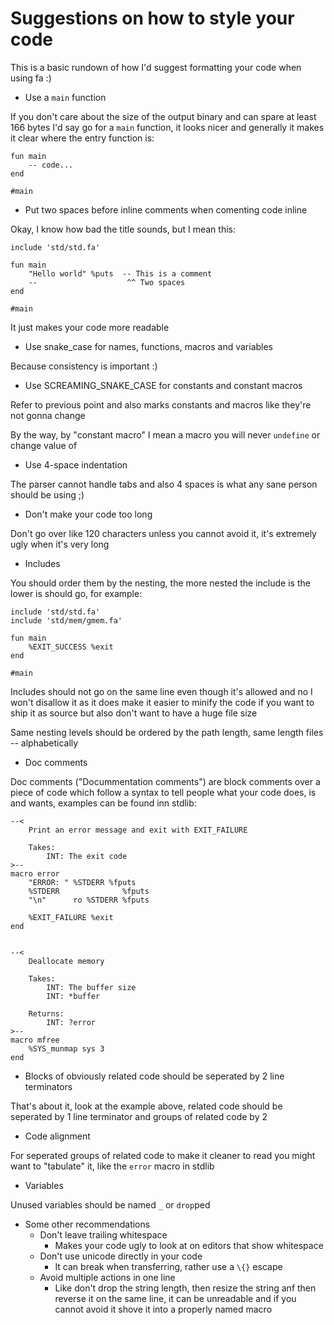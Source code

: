 # Suggestions on how to style your code

This is a basic rundown of how I'd suggest formatting your code
when using fa :)

-   Use a `main` function

If you don't care about the size of the output binary and can
spare at least 166 bytes I'd say go for a `main` function,
it looks nicer and generally it makes it clear where the entry
function is:

```fa
fun main
    -- code...
end

#main
```

-   Put two spaces before inline comments when comenting code inline

Okay, I know how bad the title sounds, but I mean this:

```fa
include 'std/std.fa'

fun main
    "Hello world" %puts  -- This is a comment
    --                    ^^ Two spaces
end

#main
```

It just makes your code more readable

-   Use snake_case for names, functions, macros and variables

Because consistency is important :)

-   Use SCREAMING_SNAKE_CASE for constants and constant macros

Refer to previous point and also marks constants and macros
like they're not gonna change

By the way, by "constant macro" I mean a macro you will never `undefine`
or change value of

-   Use 4-space indentation

The parser cannot handle tabs and also 4 spaces is what any sane person should
be using ;)

-   Don't make your code too long

Don't go over like 120 characters unless you cannot avoid it, it's extremely ugly
when it's very long

-   Includes

You should order them by the nesting, the more nested the include is the
lower is should go, for example:

```fa
include 'std/std.fa'
include 'std/mem/gmem.fa'

fun main
    %EXIT_SUCCESS %exit
end

#main
```

Includes should not go on the same line even though it's allowed and
no I won't disallow it as it does make it easier to minify the
code if you want to ship it as source but also don't want
to have a huge file size

Same nesting levels should be ordered by the path length, same
length files -- alphabetically

-   Doc comments

Doc comments ("Docummentation comments") are block comments over a piece of
code which follow a syntax to tell people what your code does, is and wants,
examples can be found inn stdlib:

```fa
--<
    Print an error message and exit with EXIT_FAILURE

    Takes:
        INT: The exit code
>--
macro error
    "ERROR: " %STDERR %fputs
    %STDERR              %fputs
    "\n"      ro %STDERR %fputs

    %EXIT_FAILURE %exit
end


--<
    Deallocate memory

    Takes:
        INT: The buffer size
        INT: *buffer

    Returns:
        INT: ?error
>--
macro mfree
    %SYS_munmap sys 3
end
```

-   Blocks of obviously related code should be seperated by 2 line terminators

That's about it, look at the example above, related code should be seperated
by 1 line terminator and groups of related code by 2

-   Code alignment

For seperated groups of related code to make it cleaner to read you might
want to "tabulate" it, like the `error` macro in stdlib

-   Variables

Unused variables should be named `_` or `drop`ped

-   Some other recommendations
    -   Don't leave trailing whitespace
        -   Makes your code ugly to look at on editors that show
            whitespace
    -   Don't use unicode directly in your code
        -   It can break when transferring, rather use a `\{}`
            escape
    -   Avoid multiple actions in one line
        -   Like don't drop the string length, then resize the string anf
            then reverse it on the same line, it can be unreadable and if
            you cannot avoid it shove it into a properly named macro
